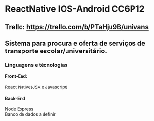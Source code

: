 # ReactNative IOS-Android   CC6P12
## Trello: https://trello.com/b/PTaHju9B/univans
## Sistema para procura e oferta de serviços de transporte escolar/universitário.  

### Linguagens e técnologias  
#### Front-End:
React Native(JSX e Javascript)

#### Back-End
Node 
Express  
Banco de dados a definir  
